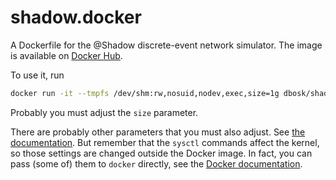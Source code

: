 # shadow.docker

A Dockerfile for the @Shadow discrete-event network simulator. The image is 
available on [Docker Hub](https://hub.docker.com/r/dbosk/shadow).

To use it, run
```bash
docker run -it --tmpfs /dev/shm:rw,nosuid,nodev,exec,size=1g dbosk/shadow
```
Probably you must adjust the `size` parameter.

There are probably other parameters that you must also adjust. See [the 
documentation][shadow-doc]. But remember that the `sysctl` commands affect the 
kernel, so those settings are changed outside the Docker image. In fact, you 
can pass (some of) them to `docker` directly, see the [Docker 
documentation][docker-doc].

[shadow-doc]: https://github.com/shadow/shadow/blob/main/docs/1.1-Shadow.md#system-configs-and-limits
[docker-doc]: https://docs.docker.com/engine/reference/commandline/run/#configure-namespaced-kernel-parameters-sysctls-at-runtime
